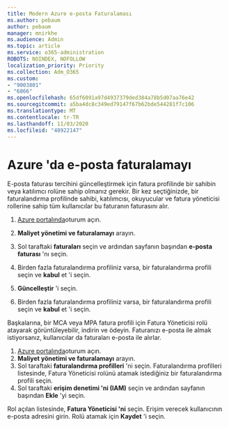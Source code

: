 ```yaml
---
title: Modern Azure e-posta Faturalaması
ms.author: pebaum
author: pebaum
manager: mnirkhe
ms.audience: Admin
ms.topic: article
ms.service: o365-administration
ROBOTS: NOINDEX, NOFOLLOW
localization_priority: Priority
ms.collection: Adm_O365
ms.custom:
- "9003801"
- "6866"
ms.openlocfilehash: 65df6091a97d4937379ded384a78b5d07aa76e42
ms.sourcegitcommit: a5ba4dc8c349ed79147f67b62bde544281f7c106
ms.translationtype: MT
ms.contentlocale: tr-TR
ms.lasthandoff: 11/03/2020
ms.locfileid: "48922147"
---
```

# <a name="email-invoicing-in-azure"></a>Azure 'da e-posta faturalamayı

E-posta faturası tercihini güncelleştirmek için fatura profilinde bir sahibin veya katılımcı rolüne sahip olmanız gerekir. Bir kez seçtiğinizde, bir faturalandırma profilinde sahibi, katılımcısı, okuyucular ve fatura yöneticisi rollerine sahip tüm kullanıcılar bu faturanın faturasını alır.

1. [Azure portalında](https://portal.azure.com/)oturum açın.
2. **Maliyet yönetimi ve faturalamayı** arayın.
3. Sol taraftaki **faturaları** seçin ve ardından sayfanın başından **e-posta faturası** 'nı seçin.
4. Birden fazla faturalandırma profiliniz varsa, bir faturalandırma profili seçin ve **kabul** et 'i seçin.

5. **Güncelleştir** 'i seçin.
6. Birden fazla faturalandırma profiliniz varsa, bir faturalandırma profili seçin ve **kabul** et 'i seçin.

Başkalarına, bir MCA veya MPA fatura profili için Fatura Yöneticisi rolü atayarak görüntüleyebilir, indirin ve ödeyin. Faturanızı e-posta ile almak istiyorsanız, kullanıcılar da faturaları e-posta ile alırlar.

1. [Azure portalında](https://portal.azure.com/)oturum açın.
2. **Maliyet yönetimi ve faturalamayı** arayın.
3. Sol taraftaki **faturalandırma profilleri** 'ni seçin. Faturalandırma profilleri listesinde, Fatura Yöneticisi rolünü atamak istediğiniz bir faturalandırma profili seçin.
4. Sol taraftaki **erişim denetimi 'ni (IAM)** seçin ve ardından sayfanın başından **Ekle** 'yi seçin.

Rol açılan listesinde, **Fatura Yöneticisi 'ni** seçin. Erişim verecek kullanıcının e-posta adresini girin. Rolü atamak için **Kaydet** 'i seçin.
